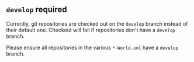 ## `develop` required

Currently, git repositories are checked out on the `develop` branch instead of their default one. Checkout will fail if repositories don't have a `develop` branch.

Please ensure all repositories in the various `*-World.xml` have a `develop` branch.
